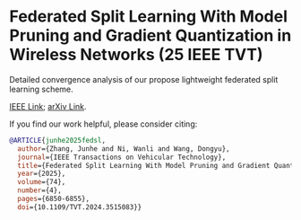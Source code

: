 # Federated Split Learning With Model Pruning and Gradient Quantization in Wireless Networks (25 IEEE TVT)

Detailed convergence analysis of our propose lightweight federated split learning scheme.

[IEEE Link](https://ieeexplore.ieee.org/document/10791300); [arXiv Link](https://arxiv.org/abs/2412.06414).

If you find our work helpful, please consider citing:

```bibtex
@ARTICLE{junhe2025fedsl,
  author={Zhang, Junhe and Ni, Wanli and Wang, Dongyu},
  journal={IEEE Transactions on Vehicular Technology}, 
  title={Federated Split Learning With Model Pruning and Gradient Quantization in Wireless Networks}, 
  year={2025},
  volume={74},
  number={4},
  pages={6850-6855},
  doi={10.1109/TVT.2024.3515083}}
```
